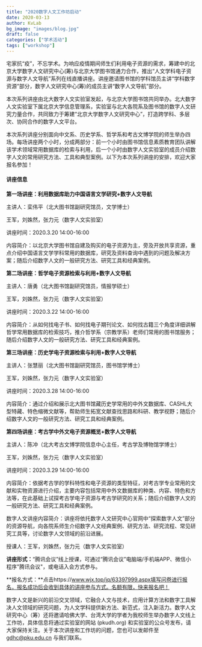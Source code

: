 ```yaml
---
title: "2020数字人文工作坊启动"
date: 2020-03-13
author: KvLab
bg_image: "images/blog.jpg"
draft: false
categories: ["学术活动"]
tags: ["workshop"]
---
```


宅家抗“疫”，不忘学术。为响应疫情期间师生们利用电子资源的需求，筹建中的北京大学数字人文研究中心(筹)与北京大学图书馆通力合作，推出“人文学科电子资源与数字人文导航”系列在线直播讲座。讲座邀请图书馆的学科馆员主讲“学科数字资源”部分，数字人文研究中心(筹)的成员主讲“数字人文导航”部分。
<!--more-->
本次系列讲座由北大数字人文实验室发起，与北京大学图书馆共同举办。北大数字人文实验室下属北京大学信息管理系，实验室与北大各院系及图书馆的数字人文研究力量合作，共同致力于筹建“北京大学数字人文研究中心”，打造跨学科、多层次、协同合作的数字人文平台。

本次系列讲座分别面向中文系、历史学系、哲学系和考古文博学院的师生举办四场。每场讲座两个小时，分成两部分：前一个小时由图书馆信息素质教育团队讲解该学术领域常用数据库的检索与利用，后一个小时由数字人文实验室的成员介绍数字人文的常用研究方法、工具和典型案例。以下为本次系列讲座的安排，欢迎大家报名参加！
#### 讲座信息
**第一场讲座：利用数据库助力中国语言文学研究+数字人文导航**

主讲人：栾伟平（北大图书馆副研究馆员，文学博士）

王军，刘姝然，张力元（数字人文实验室）

讲座时间：2020.3.20 14:00-16:00

内容简介：以北京大学图书馆自建及购买的电子资源为主，旁及开放共享资源，重点介绍中国语言文学学科常用的数据库，研究及资料查询中遇到的问题及解决方案；随后介绍数字人文的一般研究方法、研究工具和经典案例。

**第二场讲座：哲学电子资源检索与利用+数字人文导航**

主讲人：唐勇（北大图书馆副研究馆员，情报学硕士）  

王军，刘姝然，张力元（数字人文实验室）

讲座时间：2020.3.22 14:00-16:00

内容简介：从如何找电子书、如何找电子期刊论文、如何找古籍三个角度详细讲解哲学常用数据库的检索技巧，推介哲学系（宗教学系）老师们常用的图书馆服务；随后介绍数字人文的一般研究方法、研究工具和经典案例。

**第三场讲座：历史学电子资源检索与利用+数字人文导航**

主讲人：张慧丽（北大图书馆副研究馆员，图书馆学博士）

王军，刘姝然，张力元（数字人文实验室）

讲座时间：2020.3.28 14:00-16:00

内容简介：通过介绍和展示北大图书馆藏历史学常用的中外文数据库、CASHL大型特藏、特色缩微文献等，帮助师生拓宽文献查找思路和科研、教学视野；随后介绍数字人文的一般研究方法、研究工具和经典案例。

**第四场讲座：考古学中外文电子资源概览+数字人文导航**

主讲人：陈冲（北大考古文博学院信息中心主任，考古学及博物馆学博士）

王军，刘姝然，张力元（数字人文实验室）

讲座时间：2020.3.29 14:00-16:00

内容简介：依据考古学的学科特性和电子资源的类型特征，对考古学专业常用的文献和实物资源进行介绍，主要内容包括常用中外文数据库的种类、内容、特色和方法等，在此基础上试探考古学电子资源与考古学研究的关系；随后介绍数字人文的一般研究方法、研究工具和经典案例。

数字人文讲座内容简介：讲座将依托数字人文研究中心官网中“探索数字人文”部分的资源导航，向各院系师生介绍数字人文经典案例、研究方法、研究流程、常见研究工具等，讨论数字人文领域的前沿进展。

授课人：王军，刘姝然，张力元（数字人文实验室）

**讲座形式：**“腾讯会议”线上授课，可通过“腾讯会议”电脑端/手机端APP、微信小程序"腾讯会议"，或电话入会方式参与。

**报名方式：**点击https://www.wjx.top/jq/63397999.aspx填写问卷进行报名，报名成功后会收到具体的讲座参与方式。名额有限，快来报名吧！


数字人文是新兴的前沿交叉领域，它融合人文与技术，应用计算方法和数字工具解决人文领域的研究问题，为人文学科提供新方法、新范式，注入新活力。数字人文研究中心（筹）还将邀请哈佛大学、台湾大学的学者为我校师生举办数字人文线上工作坊，具体信息将通过实验室的网站 (pkudh.org) 和实验室的公众号发布，请大家保持关注。关于本次讲座和工作坊的问题，您也可以发邮件至 gdhc@pku.edu.cn 与我们联系。